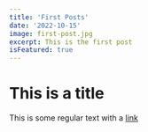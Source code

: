 ```yaml
---
title: 'First Posts'
date: '2022-10-15'
image: first-post.jpg
excerpt: This is the first post
isFeatured: true
---
```


# This is a title

This is some regular text with a [link](https://google.com)
